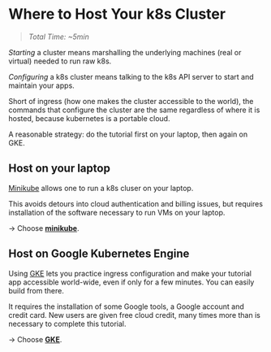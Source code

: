 # Where to Host Your k8s Cluster

> _Total Time: ~5min_

_Starting_ a cluster means marshalling the underlying
machines (real or virtual) needed to run raw k8s.

_Configuring_ a k8s cluster means talking to the k8s
API server to start and maintain your apps.

Short of ingress (how one makes the cluster accessible
to the world), the commands that configure the cluster
are the same regardless of where it is hosted, because
kubernetes is a portable cloud.

A reasonable strategy: do the tutorial first on
your laptop, then again on GKE.

## Host on your laptop

[Minikube](https://github.com/kubernetes/minikube/releases)
allows one to run a k8s cluser on your laptop.

This avoids detours into cloud authentication and
billing issues, but requires installation of the
software necessary to run VMs on your laptop.

-> Choose __[minikube](/startCluster/minikube)__.

## Host on Google Kubernetes Engine

Using [GKE](https://cloud.google.com/container-engine)
lets you practice ingress configuration and make your
tutorial app accessible world-wide, even if only for a
few minutes.  You can easily build from there.

It requires the installation of some Google tools, a
Google account and credit card. New users are given
free cloud credit, many times more than is necessary to
complete this tutorial.

-> Choose __[GKE](/appendix/GKE)__.
